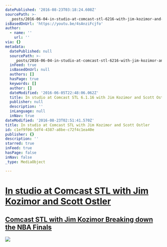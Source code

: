 ```yaml
---
datePublished: '2016-08-23T03:18:24.608Z'
sourcePath: >-
  _posts/2016-06-04-in-studio-at-comcast-stl-6216-with-jim-kozimor-and-scott-o.md
isBasedOnUrl: 'https://youtu.be/4sAnziFcjfo'
author:
  - name: ''
    url: ''
via: {}
metadata:
  datePublished: null
  sourcePath: >-
    _posts/2016-06-04-in-studio-at-comcast-stl-6216-with-jim-kozimor-and-scott-o.md
  inFeed: true
  isBasedOnUrl: null
  authors: []
  hasPage: true
  keywords: []
  author: []
  dateModified: '2016-06-05T22:48:06.062Z'
  title: In studio at Comcast STL 6.1.16 with Jim Kozimor and Scott Ostler
  publisher: null
  description: ''
  inLanguage: null
  inNav: true
dateModified: '2016-08-23T02:51:41.570Z'
title: In studio at Comcast STL with Jim Kozimor and Scott Ostler
id: c1ef9f06-5df4-4387-a8be-c72f4c1ea40e
publisher: {}
description: ''
starred: true
inFeed: true
hasPage: false
inNav: false
_type: MediaObject

---
```

# [In studio at Comcast STL with Jim Kozimor and Scott Ostler][0]

## [Comcast STL with Jim Kozimor Breaking down the NBA Finals][0]
![](https://the-grid-user-content.s3-us-west-2.amazonaws.com/3969bb8e-5070-4e2b-b89c-c751dc818f0d.jpg)

[0]: https://youtu.be/4sAnziFcjfo